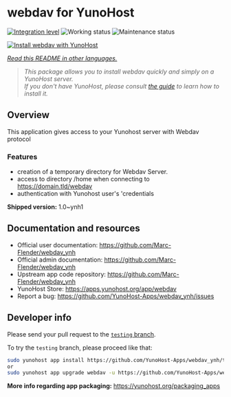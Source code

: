 <!--
N.B.: This README was automatically generated by <https://github.com/YunoHost/apps/tree/master/tools/readme_generator>
It shall NOT be edited by hand.
-->

# webdav for YunoHost

[![Integration level](https://dash.yunohost.org/integration/webdav.svg)](https://ci-apps.yunohost.org/ci/apps/webdav/) ![Working status](https://ci-apps.yunohost.org/ci/badges/webdav.status.svg) ![Maintenance status](https://ci-apps.yunohost.org/ci/badges/webdav.maintain.svg)

[![Install webdav with YunoHost](https://install-app.yunohost.org/install-with-yunohost.svg)](https://install-app.yunohost.org/?app=webdav)

*[Read this README in other languages.](./ALL_README.md)*

> *This package allows you to install webdav quickly and simply on a YunoHost server.*  
> *If you don't have YunoHost, please consult [the guide](https://yunohost.org/install) to learn how to install it.*

## Overview

This application gives access to your Yunohost server with Webdav protocol

### Features

- creation of a temporary directory for Webdav Server. 
- access to directory /home when connecting to https://domain.tld/webdav
- authentication with Yunohost user's 'credentials



**Shipped version:** 1.0~ynh1
## Documentation and resources

- Official user documentation: <https://github.com/Marc-Flender/webdav_ynh>
- Official admin documentation: <https://github.com/Marc-Flender/webdav_ynh>
- Upstream app code repository: <https://github.com/Marc-Flender/webdav_ynh>
- YunoHost Store: <https://apps.yunohost.org/app/webdav>
- Report a bug: <https://github.com/YunoHost-Apps/webdav_ynh/issues>

## Developer info

Please send your pull request to the [`testing` branch](https://github.com/YunoHost-Apps/webdav_ynh/tree/testing).

To try the `testing` branch, please proceed like that:

```bash
sudo yunohost app install https://github.com/YunoHost-Apps/webdav_ynh/tree/testing --debug
or
sudo yunohost app upgrade webdav -u https://github.com/YunoHost-Apps/webdav_ynh/tree/testing --debug
```

**More info regarding app packaging:** <https://yunohost.org/packaging_apps>

